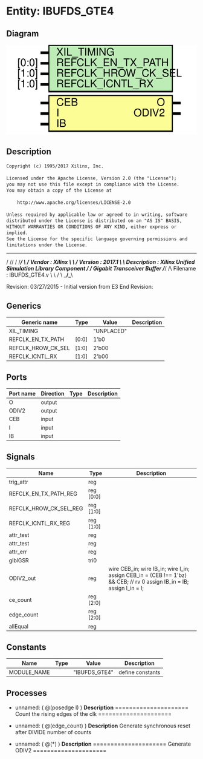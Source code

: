 # Entity: IBUFDS_GTE4

## Diagram

![Diagram](IBUFDS_GTE4.svg "Diagram")
## Description

    Copyright (c) 1995/2017 Xilinx, Inc.
 
    Licensed under the Apache License, Version 2.0 (the "License");
    you may not use this file except in compliance with the License.
    You may obtain a copy of the License at
 
        http://www.apache.org/licenses/LICENSE-2.0
 
    Unless required by applicable law or agreed to in writing, software
    distributed under the License is distributed on an "AS IS" BASIS,
    WITHOUT WARRANTIES OR CONDITIONS OF ANY KIND, either express or implied.
    See the License for the specific language governing permissions and
    limitations under the License.
   ____  ____
  /   /\/   / 
 /___/  \  /     Vendor      : Xilinx 
 \   \   \/      Version     : 2017.1
  \   \          Description : Xilinx Unified Simulation Library Component
  /   /                        Gigabit Transceiver Buffer
 /___/   /\      Filename    : IBUFDS_GTE4.v
 \   \  /  \ 
  \___\/\___\                    
                                 
  Revision:
  03/27/2015 - Initial version from E3
  End Revision:
 
## Generics

| Generic name       | Type  | Value      | Description |
| ------------------ | ----- | ---------- | ----------- |
| XIL_TIMING         |       | "UNPLACED" |             |
| REFCLK_EN_TX_PATH  | [0:0] | 1'b0       |             |
| REFCLK_HROW_CK_SEL | [1:0] | 2'b00      |             |
| REFCLK_ICNTL_RX    | [1:0] | 2'b00      |             |
## Ports

| Port name | Direction | Type | Description |
| --------- | --------- | ---- | ----------- |
| O         | output    |      |             |
| ODIV2     | output    |      |             |
| CEB       | input     |      |             |
| I         | input     |      |             |
| IB        | input     |      |             |
## Signals

| Name                   | Type      | Description                                                                                                             |
| ---------------------- | --------- | ----------------------------------------------------------------------------------------------------------------------- |
| trig_attr              | reg       |                                                                                                                         |
| REFCLK_EN_TX_PATH_REG  | reg [0:0] |                                                                                                                         |
| REFCLK_HROW_CK_SEL_REG | reg [1:0] |                                                                                                                         |
| REFCLK_ICNTL_RX_REG    | reg [1:0] |                                                                                                                         |
| attr_test              | reg       |                                                                                                                         |
| attr_test              | reg       |                                                                                                                         |
| attr_err               | reg       |                                                                                                                         |
| glblGSR                | tri0      |                                                                                                                         |
| ODIV2_out              | reg       | wire CEB_in; wire IB_in; wire I_in; assign CEB_in = (CEB !== 1'bz) && CEB; // rv 0 assign IB_in = IB; assign I_in = I;  |
| ce_count               | reg [2:0] |                                                                                                                         |
| edge_count             | reg [2:0] |                                                                                                                         |
| allEqual               | reg       |                                                                                                                         |
## Constants

| Name        | Type | Value         | Description       |
| ----------- | ---- | ------------- | ----------------- |
| MODULE_NAME |      | "IBUFDS_GTE4" | define constants  |
## Processes
- unnamed: ( @(posedge I) )
**Description**
=====================
Count the rising edges of the clk
=====================

- unnamed: ( @(edge_count) )
**Description**
Generate synchronous reset after DIVIDE number of counts

- unnamed: ( @(*) )
**Description**
=====================
Generate ODIV2
=====================

